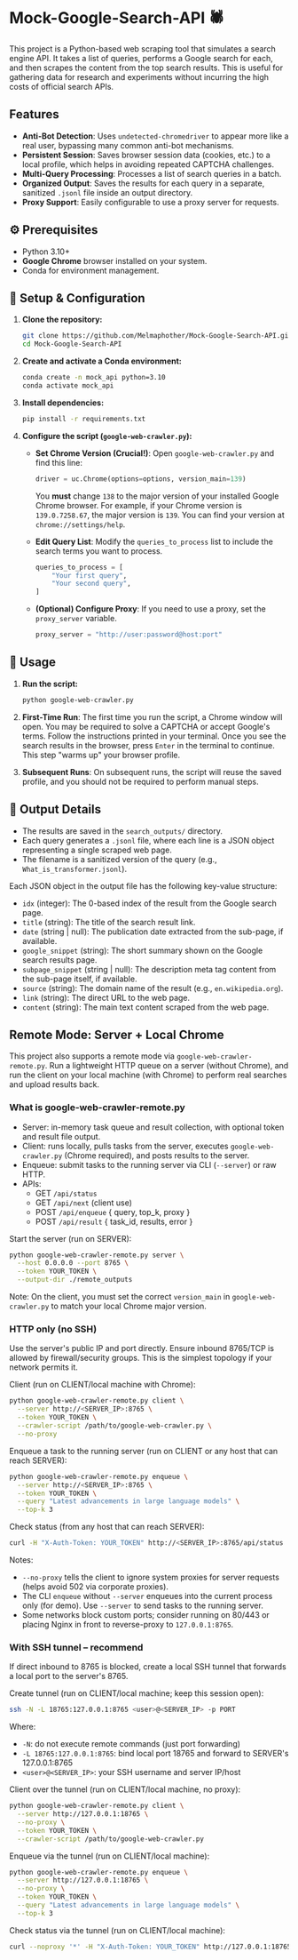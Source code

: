 # Mock-Google-Search-API 🕷️

This project is a Python-based web scraping tool that simulates a search engine API. It takes a list of queries, performs a Google search for each, and then scrapes the content from the top search results. This is useful for gathering data for research and experiments without incurring the high costs of official search APIs.

## Features

- **Anti-Bot Detection**: Uses `undetected-chromedriver` to appear more like a real user, bypassing many common anti-bot mechanisms.
- **Persistent Session**: Saves browser session data (cookies, etc.) to a local profile, which helps in avoiding repeated CAPTCHA challenges.
- **Multi-Query Processing**: Processes a list of search queries in a batch.
- **Organized Output**: Saves the results for each query in a separate, sanitized `.jsonl` file inside an output directory.
- **Proxy Support**: Easily configurable to use a proxy server for requests.

## ⚙️ Prerequisites

- Python 3.10+
- **Google Chrome** browser installed on your system.
- Conda for environment management.

## 🚀 Setup & Configuration

1.  **Clone the repository:**

    ```bash
    git clone https://github.com/Melmaphother/Mock-Google-Search-API.git
    cd Mock-Google-Search-API
    ```

2.  **Create and activate a Conda environment:**

    ```bash
    conda create -n mock_api python=3.10
    conda activate mock_api
    ```

3.  **Install dependencies:**

    ```bash
    pip install -r requirements.txt
    ```

4.  **Configure the script (`google-web-crawler.py`):**

    - **Set Chrome Version (Crucial!)**: Open `google-web-crawler.py` and find this line:

      ```python
      driver = uc.Chrome(options=options, version_main=139)
      ```

      You **must** change `138` to the major version of your installed Google Chrome browser. For example, if your Chrome version is `139.0.7258.67`, the major version is `139`. You can find your version at `chrome://settings/help`.

    - **Edit Query List**: Modify the `queries_to_process` list to include the search terms you want to process.
      ```python
      queries_to_process = [
          "Your first query",
          "Your second query",
      ]
      ```
    - **(Optional) Configure Proxy**: If you need to use a proxy, set the `proxy_server` variable.
      ```python
      proxy_server = "http://user:password@host:port"
      ```

## 🔧 Usage

1.  **Run the script:**

    ```bash
    python google-web-crawler.py
    ```

2.  **First-Time Run**: The first time you run the script, a Chrome window will open. You may be required to solve a CAPTCHA or accept Google's terms. Follow the instructions printed in your terminal. Once you see the search results in the browser, press `Enter` in the terminal to continue. This step "warms up" your browser profile.

3.  **Subsequent Runs**: On subsequent runs, the script will reuse the saved profile, and you should not be required to perform manual steps.

## 📝 Output Details

- The results are saved in the `search_outputs/` directory.
- Each query generates a `.jsonl` file, where each line is a JSON object representing a single scraped web page.
- The filename is a sanitized version of the query (e.g., `What_is_transformer.jsonl`).

Each JSON object in the output file has the following key-value structure:

- `idx` (integer): The 0-based index of the result from the Google search page.
- `title` (string): The title of the search result link.
- `date` (string | null): The publication date extracted from the sub-page, if available.
- `google_snippet` (string): The short summary shown on the Google search results page.
- `subpage_snippet` (string | null): The description meta tag content from the sub-page itself, if available.
- `source` (string): The domain name of the result (e.g., `en.wikipedia.org`).
- `link` (string): The direct URL to the web page.
- `content` (string): The main text content scraped from the web page.

## Remote Mode: Server + Local Chrome

This project also supports a remote mode via `google-web-crawler-remote.py`. Run a lightweight HTTP queue on a server (without Chrome), and run the client on your local machine (with Chrome) to perform real searches and upload results back.

### What is google-web-crawler-remote.py

- Server: in-memory task queue and result collection, with optional token and result file output.
- Client: runs locally, pulls tasks from the server, executes `google-web-crawler.py` (Chrome required), and posts results to the server.
- Enqueue: submit tasks to the running server via CLI (`--server`) or raw HTTP.
- APIs:
  - GET `/api/status`
  - GET `/api/next` (client use)
  - POST `/api/enqueue` { query, top_k, proxy }
  - POST `/api/result` { task_id, results, error }

Start the server (run on SERVER):

```bash
python google-web-crawler-remote.py server \
  --host 0.0.0.0 --port 8765 \
  --token YOUR_TOKEN \
  --output-dir ./remote_outputs
```

Note: On the client, you must set the correct `version_main` in `google-web-crawler.py` to match your local Chrome major version.

### HTTP only (no SSH)

Use the server's public IP and port directly. Ensure inbound 8765/TCP is allowed by firewall/security groups. This is the simplest topology if your network permits it.

Client (run on CLIENT/local machine with Chrome):

```bash
python google-web-crawler-remote.py client \
  --server http://<SERVER_IP>:8765 \
  --token YOUR_TOKEN \
  --crawler-script /path/to/google-web-crawler.py \
  --no-proxy
```

Enqueue a task to the running server (run on CLIENT or any host that can reach SERVER):

```bash
python google-web-crawler-remote.py enqueue \
  --server http://<SERVER_IP>:8765 \
  --token YOUR_TOKEN \
  --query "Latest advancements in large language models" \
  --top-k 3
```

Check status (from any host that can reach SERVER):

```bash
curl -H "X-Auth-Token: YOUR_TOKEN" http://<SERVER_IP>:8765/api/status
```

Notes:

- `--no-proxy` tells the client to ignore system proxies for server requests (helps avoid 502 via corporate proxies).
- The CLI `enqueue` without `--server` enqueues into the current process only (for demo). Use `--server` to send tasks to the running server.
- Some networks block custom ports; consider running on 80/443 or placing Nginx in front to reverse-proxy to `127.0.0.1:8765`.

### With SSH tunnel – recommend

If direct inbound to 8765 is blocked, create a local SSH tunnel that forwards a local port to the server's 8765.

Create tunnel (run on CLIENT/local machine; keep this session open):

```bash
ssh -N -L 18765:127.0.0.1:8765 <user>@<SERVER_IP> -p PORT
```

Where:

- `-N`: do not execute remote commands (just port forwarding)
- `-L 18765:127.0.0.1:8765`: bind local port 18765 and forward to SERVER's 127.0.0.1:8765
- `<user>@<SERVER_IP>`: your SSH username and server IP/host

Client over the tunnel (run on CLIENT/local machine, no proxy):

```bash
python google-web-crawler-remote.py client \
  --server http://127.0.0.1:18765 \
  --no-proxy \
  --token YOUR_TOKEN \
  --crawler-script /path/to/google-web-crawler.py
```

Enqueue via the tunnel (run on CLIENT/local machine):

```bash
python google-web-crawler-remote.py enqueue \
  --server http://127.0.0.1:18765 \
  --no-proxy \
  --token YOUR_TOKEN \
  --query "Latest advancements in large language models" \
  --top-k 3
```

Check status via the tunnel (run on CLIENT/local machine):

```bash
curl --noproxy '*' -H "X-Auth-Token: YOUR_TOKEN" http://127.0.0.1:18765/api/status
```
